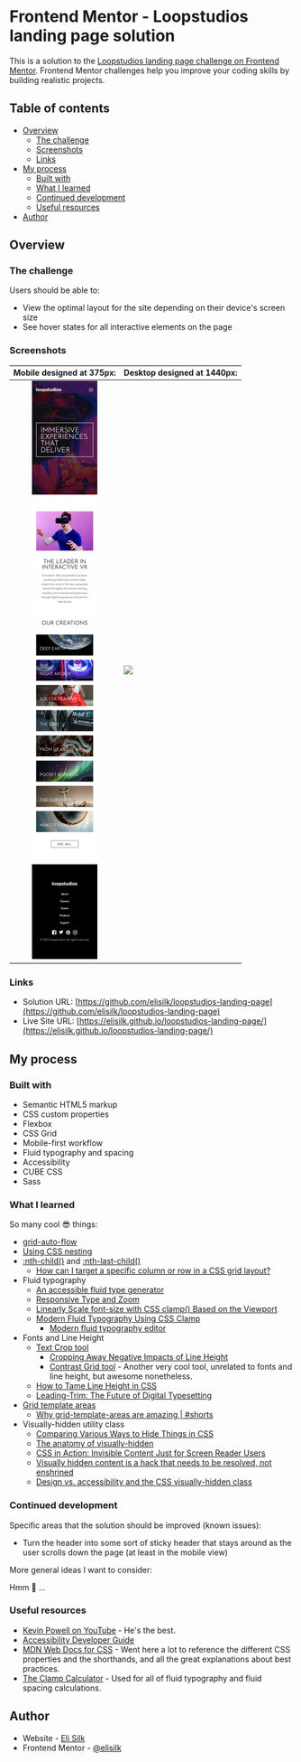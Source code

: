 # Frontend Mentor - Loopstudios landing page solution

This is a solution to the [Loopstudios landing page challenge on Frontend Mentor](https://www.frontendmentor.io/challenges/loopstudios-landing-page-N88J5Onjw). Frontend Mentor challenges help you improve your coding skills by building realistic projects.

## Table of contents

- [Overview](#overview)
  - [The challenge](#the-challenge)
  - [Screenshots](#screenshots)
  - [Links](#links)
- [My process](#my-process)
  - [Built with](#built-with)
  - [What I learned](#what-i-learned)
  - [Continued development](#continued-development)
  - [Useful resources](#useful-resources)
- [Author](#author)

## Overview

### The challenge

Users should be able to:

- View the optimal layout for the site depending on their device's screen size
- See hover states for all interactive elements on the page

### Screenshots

|        Mobile designed at 375px:         | Desktop designed at 1440px:               |
| :--------------------------------------: | ----------------------------------------- |
| ![](./screenshots/screenshot-mobile.png) | ![](./screenshots/screenshot-desktop.png) |

### Links

- Solution URL: [https://github.com/elisilk/loopstudios-landing-page](https://github.com/elisilk/loopstudios-landing-page)
- Live Site URL: [https://elisilk.github.io/loopstudios-landing-page/](https://elisilk.github.io/loopstudios-landing-page/)

## My process

### Built with

- Semantic HTML5 markup
- CSS custom properties
- Flexbox
- CSS Grid
- Mobile-first workflow
- Fluid typography and spacing
- Accessibility
- CUBE CSS
- Sass

### What I learned

So many cool 😎 things:

- [grid-auto-flow](https://developer.mozilla.org/en-US/docs/Web/CSS/grid-auto-flow)
- [Using CSS nesting](https://developer.mozilla.org/en-US/docs/Web/CSS/CSS_nesting/Using_CSS_nesting)
- [:nth-child()](https://developer.mozilla.org/en-US/docs/Web/CSS/:nth-child) and [:nth-last-child()](https://developer.mozilla.org/en-US/docs/Web/CSS/:nth-last-child)
  - [How can I target a specific column or row in a CSS grid layout?](https://stackoverflow.com/questions/46308048/how-can-i-target-a-specific-column-or-row-in-a-css-grid-layout)
- Fluid typography
  - [An accessible fluid type generator](https://fluid.style/type?min=2.25&max=4.5&min-bp=20&max-bp=77.5&unit=%22rem%22)
  - [Responsive Type and Zoom](https://adrianroselli.com/2019/12/responsive-type-and-zoom.html)
  - [Linearly Scale font-size with CSS clamp() Based on the Viewport](https://css-tricks.com/linearly-scale-font-size-with-css-clamp-based-on-the-viewport/)
  - [Modern Fluid Typography Using CSS Clamp](https://www.smashingmagazine.com/2022/01/modern-fluid-typography-css-clamp/)
    - [Modern fluid typography editor](https://modern-fluid-typography.vercel.app/)
- Fonts and Line Height
  - [Text Crop tool](https://text-crop.eightshapes.com/?typeface-selection=google-font&typeface=Josefin%20Sans&custom-typeface-name=Helvetica&custom-typeface-url=&custom-typeface-weight=400&custom-typeface-style=normal&weight-and-style=300&size=72&line-height=1&top-crop=2&bottom-crop=18)
    - [Cropping Away Negative Impacts of Line Height](https://medium.com/eightshapes-llc/cropping-away-negative-impacts-of-line-height-84d744e016ce)
    - [Contrast Grid tool](https://contrast-grid.eightshapes.com/?version=1.1.0&background-colors=&foreground-colors=%23FFFFFF%2C%20White%0D%0A%23F2F2F2%0D%0A%23DDDDDD%0D%0A%23CCCCCC%0D%0A%23888888%0D%0A%23404040%2C%20Charcoal%0D%0A%23000000%2C%20Black%0D%0A%232F78C5%2C%20Effective%20on%20Extremes%0D%0A%230F60B6%2C%20Effective%20on%20Lights%0D%0A%23398EEA%2C%20Ineffective%0D%0A&es-color-form__tile-size=compact&es-color-form__show-contrast=aaa&es-color-form__show-contrast=aa&es-color-form__show-contrast=aa18&es-color-form__show-contrast=dnp) - Another very cool tool, unrelated to fonts and line height, but awesome nonetheless.
  - [How to Tame Line Height in CSS](https://css-tricks.com/how-to-tame-line-height-in-css/)
  - [Leading-Trim: The Future of Digital Typesetting](https://medium.com/microsoft-design/leading-trim-the-future-of-digital-typesetting-d082d84b202)
- [Grid template areas](https://developer.mozilla.org/en-US/docs/Web/CSS/grid-template-areas)
  - [Why grid-template-areas are amazing | #shorts](https://youtu.be/sYDQBfSQFRI?si=GWBRt-idYdgoYdMJ)
- Visually-hidden utility class
  - [Comparing Various Ways to Hide Things in CSS](https://css-tricks.com/comparing-various-ways-to-hide-things-in-css/)
  - [The anatomy of visually-hidden](https://www.tpgi.com/the-anatomy-of-visually-hidden/)
  - [CSS in Action: Invisible Content Just for Screen Reader Users](https://webaim.org/techniques/css/invisiblecontent/)
  - [Visually hidden content is a hack that needs to be resolved, not enshrined](https://www.scottohara.me/blog/2023/03/21/visually-hidden-hack.html)
  - [Design vs. accessibility and the CSS visually-hidden class](https://blog.logrocket.com/design-accessibility-css-visually-hidden-class)

### Continued development

Specific areas that the solution should be improved (known issues):

- Turn the header into some sort of sticky header that stays around as the user scrolls down the page (at least in the mobile view)

More general ideas I want to consider:

Hmm 🤔 ...

### Useful resources

- [Kevin Powell on YouTube](https://www.youtube.com/@KevinPowell) - He's the best.
- [Accessibility Developer Guide](https://www.accessibility-developer-guide.com/)
- [MDN Web Docs for CSS](https://developer.mozilla.org/en-US/docs/Web/CSS) - Went here a lot to reference the different CSS properties and the shorthands, and all the great explanations about best practices.
- [The Clamp Calculator](https://royalfig.github.io/fluid-typography-calculator/) - Used for all of fluid typography and fluid spacing calculations.

## Author

- Website - [Eli Silk](https://github.com/elisilk)
- Frontend Mentor - [@elisilk](https://www.frontendmentor.io/profile/elisilk)
